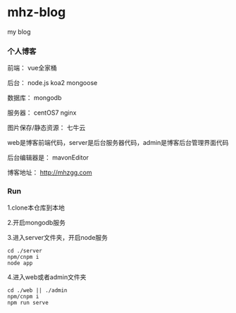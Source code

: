 # mhz-blog
my blog
### 个人博客

前端： vue全家桶

后台： node.js koa2 mongoose

数据库： mongodb 

服务器： centOS7 nginx

图片保存/静态资源： 七牛云

web是博客前端代码，server是后台服务器代码，admin是博客后台管理界面代码

后台编辑器是： mavonEditor

博客地址： http://mhzgg.com

### Run

1.clone本仓库到本地

2.开启mongodb服务

3.进入server文件夹，开启node服务

```
cd ./server
npm/cnpm i
node app
```
4.进入web或者admin文件夹

```
cd ./web || ./admin
npm/cnpm i
npm run serve
```
